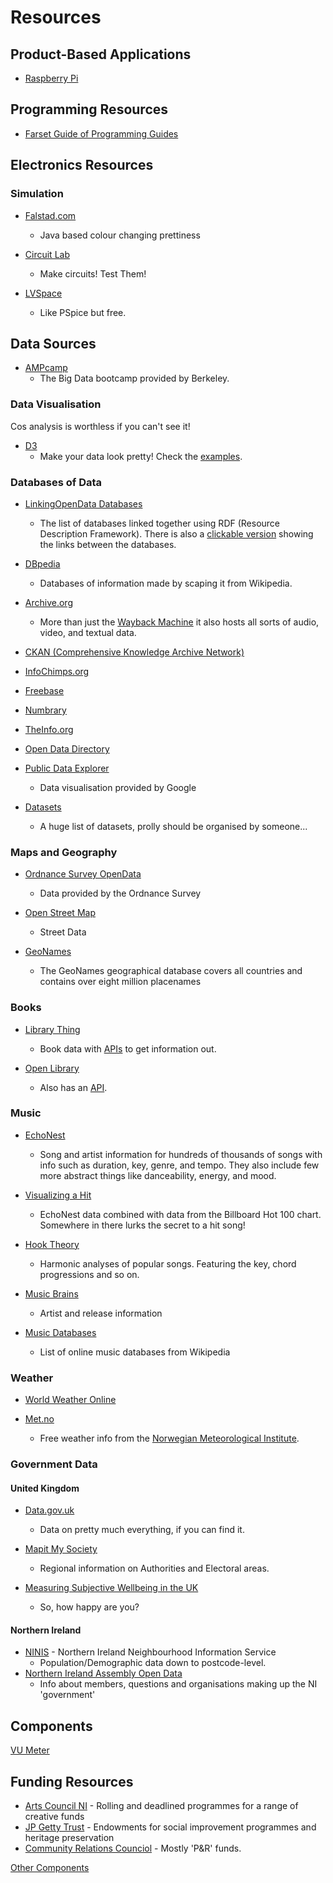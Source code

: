 Resources
=========

Product-Based Applications
--------------------------

 - [Raspberry Pi](Resources/Raspberry_Pi.md)

Programming Resources
---------------------

 - [Farset Guide of Programming Guides](Resources/Farset_Guide_of_Programming_Guides.md)

Electronics Resources
---------------------

### Simulation

 - [Falstad.com](http://www.falstad.com/circuit/)
   - Java based colour changing prettiness

 - [Circuit Lab](https://www.circuitlab.com/)
   - Make circuits! Test Them!

 - [LVSpace](http://www.linear.com/designtools/software/)
   - Like PSpice but free.

Data Sources
------------

 - [AMPcamp](http://ampcamp.berkeley.edu/)
   - The Big Data bootcamp provided by Berkeley.

### Data Visualisation

Cos analysis is worthless if you can't see it!

 - [D3](https://github.com/mbostock/d3/wiki)
   - Make your data look pretty! Check the [examples](https://github.com/mbostock/d3/wiki/Gallery).

### Databases of Data

 - [LinkingOpenData Databases](http://www.w3.org/wiki/TaskForces/CommunityProjects/LinkingOpenData/DataSets)
   - The list of databases linked together using RDF (Resource Description
     Framework). There is also a [clickable version](http://richard.cyganiak.de/2007/10/lod/lod-datasets_2010-09-22.html)
     showing the links between the databases.

 - [DBpedia](http://wiki.dbpedia.org/Downloads)
   - Databases of information made by scaping it from Wikipedia.

 - [Archive.org](http://archive.org/index.php)
   - More than just the [Wayback Machine](http://archive.org/web/web.php) it
     also hosts all sorts of audio, video, and textual data.

 - [CKAN (Comprehensive Knowledge Archive Network)](http://thedatahub.org/)

 - [InfoChimps.org](http://www.infochimps.com/marketplace)

 - [Freebase](http://www.freebase.com/)

 - [Numbrary](http://numbrary.com/)

 - [TheInfo.org](http://theinfo.org/get/data)

 - [Open Data Directory](http://open.mflask.com/)

 - [Public Data Explorer](http://www.google.com/publicdata/directory)
   - Data visualisation provided by Google

 - [Datasets](http://www.datawrangling.com/some-datasets-available-on-the-web)
   - A huge list of datasets, prolly should be organised by someone...

### Maps and Geography

 - [Ordnance Survey OpenData](http://www.ordnancesurvey.co.uk/oswebsite/products/os-opendata.html)
   - Data provided by the Ordnance Survey

 - [Open Street Map](http://www.openstreetmap.org/)
   - Street Data

 - [GeoNames](http://www.geonames.org/)
   - The GeoNames geographical database covers all countries and contains over
     eight million placenames

### Books

 - [Library Thing](http://www.librarything.com/)
   - Book data with [APIs](http://www.librarything.com/api) to get information
     out.

 - [Open Library](http://openlibrary.org)
   - Also has an [API](http://openlibrary.org/developers/api).

### Music

 - [EchoNest](http://developer.echonest.com/)
   - Song and artist information for hundreds of thousands of songs with info
     such as duration, key, genre, and tempo. They also include few more
     abstract things like danceability, energy, and mood.

 - [Visualizing a Hit](https://sites.google.com/site/visualizingahit/preparing-the-data)
   - EchoNest data combined with data from the Billboard Hot 100 chart.
     Somewhere in there lurks the secret to a hit song!

 - [Hook Theory](http://www.hooktheory.com/analysis)
   - Harmonic analyses of popular songs. Featuring the key, chord progressions
     and so on.

 - [Music Brains](http://musicbrainz.org/)
   - Artist and release information

 - [Music Databases](http://en.wikipedia.org/wiki/List_of_online_music_databases)
   - List of online music databases from Wikipedia

### Weather

 - [World Weather Online](http://www.worldweatheronline.com/)

 - [Met.no](http://api.met.no/#english)
   - Free weather info from the [Norwegian Meteorological Institute](http://met.no/English/).

### Government Data

#### United Kingdom

 - [Data.gov.uk](http://data.gov.uk/linked-data)
   - Data on pretty much everything, if you can find it.

 - [Mapit My Society](http://mapit.mysociety.org/)
   - Regional information on Authorities and Electoral areas.

 - [Measuring Subjective Wellbeing in the UK](http://www.ons.gov.uk/ons/publications/re-reference-tables.html?edition=tcm%3A77-266404)
   - So, how happy are you?

#### Northern Ireland

 - [NINIS](http://www.ninis.nisra.gov.uk/mapxtreme/datacatalogue.asp) -
   Northern Ireland Neighbourhood Information Service
   - Population/Demographic data down to postcode-level.
 - [Northern Ireland Assembly Open Data](http://data.niassembly.gov.uk/)
   - Info about members, questions and organisations making up the NI
     'government'

Components
----------

[VU Meter](VU_Meter.md)

Funding Resources
-----------------

 - [Arts Council NI](http://www.artscouncil-ni.org/award/deadlines.html) - Rolling and deadlined programmes for a range of creative funds
 - [JP Getty Trust](http://www.jpgettytrust.org.uk/funding.html) - Endowments for social improvement programmes and heritage preservation
 - [Community Relations Counciol](http://www.community-relations.org.uk/funding/) - Mostly 'P&R' funds.

[Other Components](Other_Components.md)
